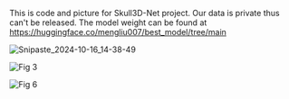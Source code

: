 This is code and picture for Skull3D-Net project.
Our data is private thus can't be released. 
The model weight can be found at https://huggingface.co/mengliu007/best_model/tree/main


![Snipaste_2024-10-16_14-38-49](https://github.com/user-attachments/assets/4be70928-33b7-4a25-84b3-4b79f1e341d7)

![Fig 3](https://github.com/user-attachments/assets/e0954196-7e07-47ea-a447-88ea6a030bd8)


![Fig 6](https://github.com/user-attachments/assets/116af54c-ae05-4cd3-b6d1-c0a9e761dbb6)

